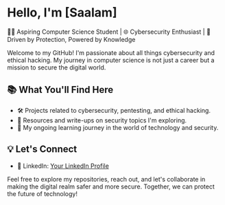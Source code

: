 # Hello, I'm [Saalam]

👨‍💻 Aspiring Computer Science Student | 🌐 Cybersecurity Enthusiast | 🚀 Driven by Protection, Powered by Knowledge

Welcome to my GitHub! I'm passionate about all things cybersecurity and ethical hacking. My journey in computer science is not just a career but a mission to secure the digital world.

## 📚 What You'll Find Here

- 🛠️ Projects related to cybersecurity, pentesting, and ethical hacking.
- 📖 Resources and write-ups on security topics I'm exploring.
- 🌱 My ongoing learning journey in the world of technology and security.

## 💡 Let's Connect

- 🔗 LinkedIn: [Your LinkedIn Profile](https://www.linkedin.com/in/vronti/)

Feel free to explore my repositories, reach out, and let's collaborate in making the digital realm safer and more secure. Together, we can protect the future of technology!

